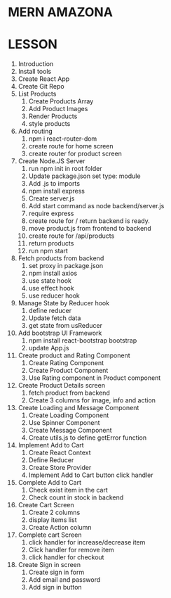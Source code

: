 # MERN AMAZONA

# LESSON
1. Introduction
2. Install tools
3. Create React App
4. Create Git Repo
5. List Products
    1. Create Products Array
    2. Add Product Images
    3. Render Products
    4. style products
6. Add routing
    1. npm i react-router-dom
    2. create route for home screen
    3. create router for product screen
7. Create Node.JS Server
    1. run npm init in root folder
    2. Update package.json set type: module
    3. Add .js to imports
    4. npm install express
    5. Create server.js
    6. Add start command as node backend/server.js
    7. require express
    8. create route for / return backend is ready.
    9. move product.js from frontend to backend
    10. create route for /api/products
    11. return products
    12. run npm start
8. Fetch products from backend
    1. set proxy in package.json
    2. npm install axios
    3. use state hook
    4. use effect hook
    5. use reducer hook
9. Manage State by Reducer hook
    1. define reducer
    2. Update fetch data
    3. get state from usReducer
10. Add bootstrap UI Framework
    1. npm install react-bootstrap bootstrap
    2. update App.js
11. Create product and Rating Component
    1. Create Rating Component
    2. Create Product Component
    3. Use Rating component in Product component
12. Create Product Details screen
    1. fetch product from backend
    2. Create 3 columns for image, info and action
13. Create Loading and Message Component
    1. Create Loading Component
    2. Use Spinner Component
    3. Create Message Component
    4. Create utils.js to define getError function
14. Implement Add to Cart
    1. Create React Context
    2. Define Reducer
    3. Create Store Provider
    4. Implement Add to Cart button click handler
15. Complete Add to Cart
    1. Check exist item in the cart
    2. Check count in stock in backend
16. Create Cart Screen
    1. Create 2 columns
    2. display items list
    3. Create Action column
17. Complete cart Screen
    1. click handler for increase/decrease item
    2. Click handler for remove item
    3. click handler for checkout
18. Create Sign in screen
    1. Create sign in form
    2. Add email and password
    3. Add sign in button